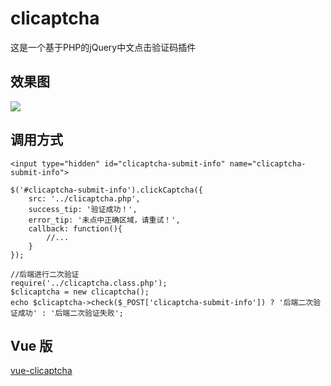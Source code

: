 # clicaptcha
这是一个基于PHP的jQuery中文点击验证码插件

## 效果图
![](https://i.loli.net/2019/07/24/5d37f5679236726997.png)

## 调用方式
```
<input type="hidden" id="clicaptcha-submit-info" name="clicaptcha-submit-info">
```
```
$('#clicaptcha-submit-info').clickCaptcha({
    src: '../clicaptcha.php',
	success_tip: '验证成功！',
	error_tip: '未点中正确区域，请重试！',
	callback: function(){
		//...
	}
});
```
```
//后端进行二次验证
require('../clicaptcha.class.php');
$clicaptcha = new clicaptcha();
echo $clicaptcha->check($_POST['clicaptcha-submit-info']) ? '后端二次验证成功' : '后端二次验证失败';
```

## Vue 版
[vue-clicaptcha](https://github.com/hooray/vue-clicaptcha)